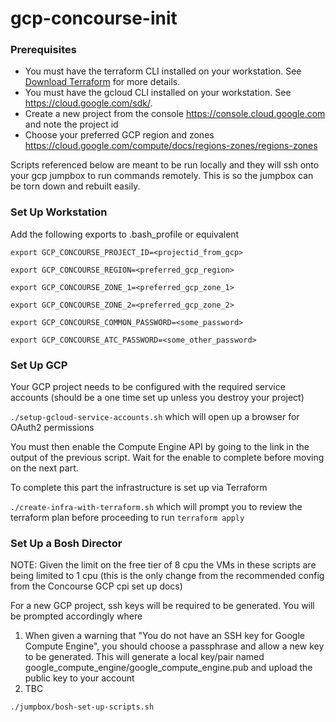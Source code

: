 # gcp-concourse-init

### Prerequisites

- You must have the terraform CLI installed on your workstation. See [Download Terraform](https://www.terraform.io/downloads.html) for more details.
- You must have the gcloud CLI installed on your workstation. See https://cloud.google.com/sdk/.
- Create a new project from the console https://console.cloud.google.com and note the project id
- Choose your preferred GCP region and zones https://cloud.google.com/compute/docs/regions-zones/regions-zones

Scripts referenced below are meant to be run locally and they will ssh onto your gcp jumpbox to run commands remotely. This is so the jumpbox can be torn down and rebuilt easily.

### Set Up Workstation

Add the following exports to .bash_profile or equivalent

`export GCP_CONCOURSE_PROJECT_ID=<projectid_from_gcp>`

`export GCP_CONCOURSE_REGION=<preferred_gcp_region>`

`export GCP_CONCOURSE_ZONE_1=<preferred_gcp_zone_1>`

`export GCP_CONCOURSE_ZONE_2=<preferred_gcp_zone_2>`

`export GCP_CONCOURSE_COMMON_PASSWORD=<some_password>`

`export GCP_CONCOURSE_ATC_PASSWORD=<some_other_password>`

### Set Up GCP

Your GCP project needs to be configured with the required service accounts (should be a one time set up unless you destroy your project)

`./setup-gcloud-service-accounts.sh` which will open up a browser for OAuth2 permissions

You must then enable the Compute Engine API by going to the link in the output of the previous script. Wait for the enable to complete before moving on the next part.

To complete this part the infrastructure is set up via Terraform

`./create-infra-with-terraform.sh` which will prompt you to review the terraform plan before proceeding to run `terraform apply`

### Set Up a Bosh Director

NOTE: Given the limit on the free tier of 8 cpu the VMs in these scripts are being limited to 1 cpu (this is the only change from the recommended config from the Concourse GCP cpi set up docs)

For a new GCP project, ssh keys will be required to be generated. You will be prompted accordingly where

1. When given a warning that "You do not have an SSH key for Google Compute Engine", you should choose a passphrase and allow a new key to be generated. This will generate a local key/pair named google_compute_engine/google_compute_engine.pub and upload the public key to your account
2. TBC

`./jumpbox/bosh-set-up-scripts.sh`
